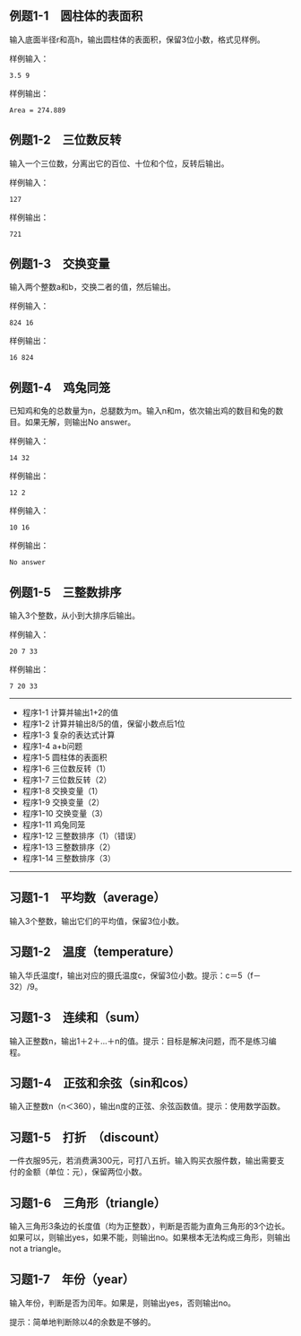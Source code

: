 ## 例题1-1　圆柱体的表面积
输入底面半径r和高h，输出圆柱体的表面积，保留3位小数，格式见样例。

样例输入：
```
3.5 9
```
样例输出：
```
Area = 274.889
```

## 例题1-2　三位数反转
输入一个三位数，分离出它的百位、十位和个位，反转后输出。

样例输入：
```
127
```
样例输出：
```
721
```

## 例题1-3　交换变量

输入两个整数a和b，交换二者的值，然后输出。

样例输入：
```
824 16
```
样例输出：
```
16 824
```

## 例题1-4　鸡兔同笼
已知鸡和兔的总数量为n，总腿数为m。输入n和m，依次输出鸡的数目和兔的数目。如果无解，则输出No answer。

样例输入：
```
14 32
```
样例输出：
```
12 2
```
样例输入：
```
10 16
```
样例输出：
```
No answer
```

## 例题1-5　三整数排序

输入3个整数，从小到大排序后输出。

样例输入：
```
20 7 33
```
样例输出：
```
7 20 33
```
---

* 程序1-1 计算并输出1+2的值
* 程序1-2 计算并输出8/5的值，保留小数点后1位
* 程序1-3 复杂的表达式计算
* 程序1-4 a+b问题
* 程序1-5 圆柱体的表面积
* 程序1-6 三位数反转（1）
* 程序1-7 三位数反转（2）
* 程序1-8 交换变量（1）
* 程序1-9 交换变量（2）
* 程序1-10 交换变量（3）
* 程序1-11 鸡兔同笼
* 程序1-12 三整数排序（1）（错误）
* 程序1-13 三整数排序（2）
* 程序1-14 三整数排序（3）

---

## 习题1-1　平均数（average）

输入3个整数，输出它们的平均值，保留3位小数。

## 习题1-2　温度（temperature）

输入华氏温度f，输出对应的摄氏温度c，保留3位小数。提示：c＝5（f－32）/9。

## 习题1-3　连续和（sum）

输入正整数n，输出1＋2＋…＋n的值。提示：目标是解决问题，而不是练习编程。

## 习题1-4　正弦和余弦（sin和cos）

输入正整数n（n＜360），输出n度的正弦、余弦函数值。提示：使用数学函数。

## 习题1-5　打折　（discount）

一件衣服95元，若消费满300元，可打八五折。输入购买衣服件数，输出需要支付的金额（单位：元），保留两位小数。

## 习题1-6　三角形（triangle）

输入三角形3条边的长度值（均为正整数），判断是否能为直角三角形的3个边长。如果可以，则输出yes，如果不能，则输出no。如果根本无法构成三角形，则输出not a triangle。

## 习题1-7　年份（year）

输入年份，判断是否为闰年。如果是，则输出yes，否则输出no。

提示：简单地判断除以4的余数是不够的。
